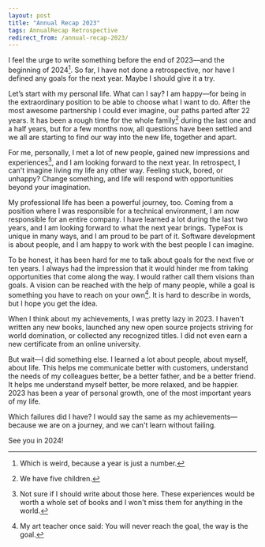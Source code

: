 ```yaml
---
layout: post
title: "Annual Recap 2023"
tags: AnnualRecap Retrospective
redirect_from: /annual-recap-2023/
---
```


I feel the urge to write something before the end of 2023&mdash;and the beginning of 2024[^1]. So far, I have not done a retrospective, nor have I defined any goals for the next year. Maybe I should give it a try.

Let’s start with my personal life. What can I say? I am happy&mdash;for being in the extraordinary position to be able to choose what I want to do. After the most awesome partnership I could ever imagine, our paths parted after 22 years. It has been a rough time for the whole family[^2] during the last one and a half years, but for a few months now, all questions have been settled and we all are starting to find our way into the new life, together and apart.

For me, personally, I met a lot of new people, gained new impressions and experiences[^3], and I am looking forward to the next year. In retrospect, I can't imagine living my life any other way. Feeling stuck, bored, or unhappy? Change something, and life will respond with opportunities beyond your imagination.

My professional life has been a powerful journey, too. Coming from a position where I was responsible for a technical environment, I am now responsible for an entire company. I have learned a lot during the last two years, and I am looking forward to what the next year brings. TypeFox is unique in many ways, and I am proud to be part of it. Software development is about people, and I am happy to work with the best people I can imagine.

To be honest, it has been hard for me to talk about goals for the next five or ten years. I always had the impression that it would hinder me from taking opportunities that come along the way. I would rather call them visions than goals. A vision can be reached with the help of many people, while a goal is something you have to reach on your own[^4]. It is hard to describe in words, but I hope you get the idea.

When I think about my achievements, I was pretty lazy in 2023. I haven't written any new books, launched any new open source projects striving for world domination, or collected any recognized titles. I did not even earn a new certificate from an online university.

But wait&mdash;I did something else. I learned a lot about people, about myself, about life. This helps me communicate better with customers, understand the needs of my colleagues better, be a better father, and be a better friend. It helps me understand myself better, be more relaxed, and be happier. 2023 has been a year of personal growth, one of the most important years of my life.

Which failures did I have? I would say the same as my achievements&mdash;because we are on a journey, and we can't learn without failing.

See you in 2024!

[^1]: Which is weird, because a year is just a number.
[^2]: We have five children.
[^3]: Not sure if I should write about those here. These experiences would be worth a whole set of books and I won't miss them for anything in the world.
[^4]: My art teacher once said: You will never reach the goal, the way is the goal.
